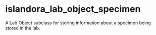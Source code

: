 islandora_lab_object_specimen
=================================

A Lab Object subclass for storing information about a specimen being stored in the lab.
